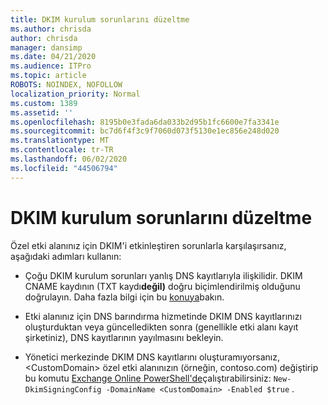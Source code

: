 ```yaml
---
title: DKIM kurulum sorunlarını düzeltme
ms.author: chrisda
author: chrisda
manager: dansimp
ms.date: 04/21/2020
ms.audience: ITPro
ms.topic: article
ROBOTS: NOINDEX, NOFOLLOW
localization_priority: Normal
ms.custom: 1389
ms.assetid: ''
ms.openlocfilehash: 8195b0e3fada6da033b2d95b1fc6600e7fa3341e
ms.sourcegitcommit: bc7d6f4f3c9f7060d073f5130e1ec856e248d020
ms.translationtype: MT
ms.contentlocale: tr-TR
ms.lasthandoff: 06/02/2020
ms.locfileid: "44506794"
---
```

# <a name="fix-dkim-setup-issues"></a>DKIM kurulum sorunlarını düzeltme

Özel etki alanınız için DKIM'i etkinleştiren sorunlarla karşılaşırsanız, aşağıdaki adımları kullanın:

- Çoğu DKIM kurulum sorunları yanlış DNS kayıtlarıyla ilişkilidir. DKIM CNAME kaydının (TXT kaydı**değil)** doğru biçimlendirilmiş olduğunu doğrulayın. Daha fazla bilgi için bu [konuya](https://docs.microsoft.com/microsoft-365/security/office-365-security/use-dkim-to-validate-outbound-email#steps-you-need-to-do-to-manually-set-up-dkim)bakın.

- Etki alanınız için DNS barındırma hizmetinde DKIM DNS kayıtlarınızı oluşturduktan veya güncelledikten sonra (genellikle etki alanı kayıt şirketiniz), DNS kayıtlarının yayılmasını bekleyin.

- Yönetici merkezinde DKIM DNS kayıtlarını oluşturamıyorsanız, \<CustomDomain\> özel etki alanınızın (örneğin, contoso.com) değiştirip bu komutu [Exchange Online PowerShell'de](https://docs.microsoft.com/powershell/exchange/exchange-online/connect-to-exchange-online-powershell/connect-to-exchange-online-powershell)çalıştırabilirsiniz: `New-DkimSigningConfig -DomainName <CustomDomain> -Enabled $true` .
